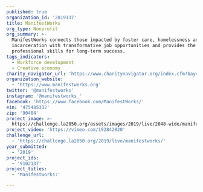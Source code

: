 ```yaml
---
published: true
organization_id: '2019137'
title: ManifestWorks
org_type: Nonprofit
org_summary: >-
  ManifestWorks connects those impacted by foster care, homelessness and
  incarceration with transformative job opportunities and provides the life and
  professional skills for long-term success.
tags_indicators:
  - Workforce development
  - Creative economy
charity_navigator_url: 'https://www.charitynavigator.org/index.cfm?bay=search.profile&ein=475485332'
organization_website:
  - 'https://www.manifestworks.org'
twitter: '@manifestworks'
instagram: '@manifestworks_'
facebook: 'https://www.facebook.com/ManifestWorks/'
ein: '475485332'
zip: '90404'
project_image: >-
  https://challenge.la2050.org/assets/images/2019/live/2048-wide/manifestworks.jpg
project_video: 'https://vimeo.com/192842820'
challenge_url:
  - 'https://challenge.la2050.org/2019/live/manifestworks/'
year_submitted:
  - '2019'
project_ids:
  - '9102137'
project_titles:
  - 'Manifestworks:'

---
```


